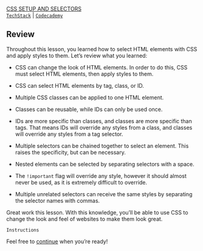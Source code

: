 [CSS SETUP AND SELECTORS](https://drive.google.com/drive/folders/1wEzI84IRGHisU-BTvXdRs673VTkGLp4r?usp=sharing)<br>
[`TechStack`](https://techstack.surge.sh) | [`Codecademy`](http://ssqt.co/mQfpbL0)

## Review

Throughout this lesson, you learned how to select HTML elements with CSS and apply styles to them. Let’s review what you learned:

- CSS can change the look of HTML elements. In order to do this, CSS must select HTML elements, then apply styles to them.

- CSS can select HTML elements by tag, class, or ID.

- Multiple CSS classes can be applied to one HTML element.

- Classes can be reusable, while IDs can only be used once.

- IDs are more specific than classes, and classes are more specific than tags. That means IDs will override any styles from a class, and classes will override any styles from a tag selector.

- Multiple selectors can be chained together to select an element. This raises the specificity, but can be necessary.

- Nested elements can be selected by separating selectors with a space.

- The `!important` flag will override any style, however it should almost never be used, as it is extremely difficult to override.

- Multiple unrelated selectors can receive the same styles by separating the selector names with commas.

Great work this lesson. With this knowledge, you’ll be able to use CSS to change the look and feel of websites to make them look great.

```
Instructions
```

Feel free to [continue](https://review-css-selector.osagienoah1.repl.co) when you’re ready!
